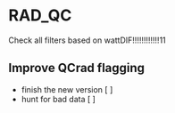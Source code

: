 
# RAD_QC


Check all filters based on wattDIF!!!!!!!!!!!!11

## Improve QCrad flagging

- finish the new version [ ]
- hunt for bad data [ ]



